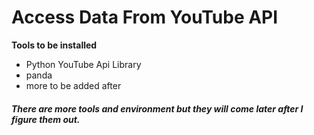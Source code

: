 # Access Data From YouTube API


**Tools to be installed**


* Python YouTube Api Library
* panda
* more to be added after


##### There are more tools and environment but they will come later after I figure them out. 